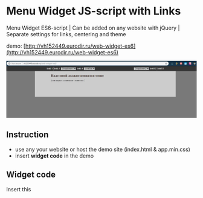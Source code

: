 # Menu Widget JS-script with Links

Menu Widget ES6-script | Сan be added on any website with jQuery | Separate settings for links, centering and theme

demo: [http://vh152449.eurodir.ru/web-widget-es6](http://vh152449.eurodir.ru/web-widget-es6)

![Screenshot](Screenshot.jpg)

## Instruction

- use any your website or host the demo site (index.html & app.min.css)
- insert **widget code** in the demo

## Widget code

Insert this <script> code in the end of the <body> section on your web site:

![ScreenshotScript](ScreenshotScript.jpg)


<pre style="color:#000000;background:#ffffff;"><span style="color:#808030; ">&lt;</span>script type<span style="color:#808030; ">=</span><span style="color:#800000; ">"</span><span style="color:#0000e6; ">module</span><span style="color:#800000; ">"</span><span style="color:#808030; ">&gt;</span>
   <span style="color:#800000; font-weight:bold; ">import</span> <span style="color:#800080; ">{</span>MyWidget<span style="color:#800080; ">}</span> from <span style="color:#800000; ">'</span><span style="color:#0000e6; ">./widget.js</span><span style="color:#800000; ">'</span><span style="color:#800080; ">;</span>
   <span style="color:#800000; font-weight:bold; ">new</span> MyWidget<span style="color:#808030; ">(</span><span style="color:#800000; ">'</span><span style="color:#0000e6; ">dark</span><span style="color:#800000; ">'</span><span style="color:#808030; ">,</span> <span style="color:#800000; ">'</span><span style="color:#0000e6; ">true</span><span style="color:#800000; ">'</span><span style="color:#808030; ">,</span>
                <span style="color:#800000; ">'</span><span style="color:#0000e6; ">[["linkL1|http://l1.html"],["linkL1|http://l1.html"],["Dropdown1", "linkL2|http://l2.html","linkL3|http://l3.html"], ["linkL4|http://l1.html"], ["LinkSet", "linkL2|http://l2.html","linkL3|http://l3.html"]]</span><span style="color:#800000; ">'</span><span style="color:#808030; ">,</span>
                <span style="color:#800000; ">'</span><span style="color:#0000e6; ">[["linkR1|http://r1.html"],["linkR2|http://r2.html"],["Dropdown2", "linkL2|http://l2.html","linkL3|http://l3.html"]]</span><span style="color:#800000; ">'</span>
               <span style="color:#808030; ">)</span><span style="color:#800080; ">;</span>
<span style="color:#808030; ">&lt;</span><span style="color:#808030; ">/</span>script<span style="color:#808030; ">&gt;</span>
</pre>


you can use settings params, where

- **center** can be "true" or "false", true - will center left and right urls bars
- **theme** can be "dark" and "light", for dark and light appearance
- **left** and rigth links - put the link names and urls, also make dropdowns with links

## Widget es6-script & demo page

Widget uses ES6 without polyfill
